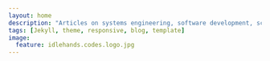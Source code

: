 ```yaml
---
layout: home
description: "Articles on systems engineering, software development, scalabale data stores. And whatever else strikes me."
tags: [Jekyll, theme, responsive, blog, template]
image:
  feature: idlehands.codes.logo.jpg
---
```

